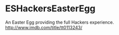 ESHackersEasterEgg
==================

An Easter Egg providing the full Hackers experience. http://www.imdb.com/title/tt0113243/
